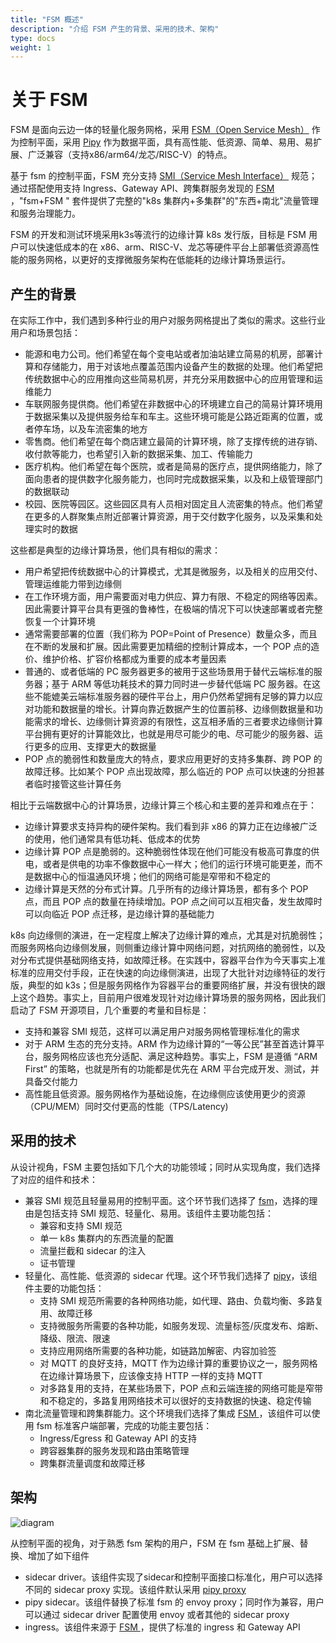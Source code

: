 ```yaml
---
title: "FSM 概述"
description: "介绍 FSM 产生的背景、采用的技术、架构"
type: docs
weight: 1
---
```


# 关于 FSM 

FSM 是面向云边一体的轻量化服务网格，采用 [FSM（Open Service Mesh）](https://github.com/openservicemesh/fsm) 作为控制平面，采用 [Pipy](https://github.com/flomesh-io/pipy) 作为数据平面，具有高性能、低资源、简单、易用、易扩展、广泛兼容（支持x86/arm64/龙芯/RISC-V）的特点。

基于 fsm 的控制平面，FSM 充分支持 [SMI（Service Mesh Interface）](https://github.com/servicemeshinterface/smi-spec) 规范；通过搭配使用支持 Ingress、Gateway API、跨集群服务发现的 [FSM ](https://github.com/flomesh-io/FSM )，"fsm+FSM " 套件提供了完整的"k8s 集群内+多集群"的"东西+南北"流量管理和服务治理能力。

FSM 的开发和测试环境采用k3s等流行的边缘计算 k8s 发行版，目标是 FSM 用户可以快速低成本的在 x86、arm、RISC-V、龙芯等硬件平台上部署低资源高性能的服务网格，以更好的支撑微服务架构在低能耗的边缘计算场景运行。

## 产生的背景

在实际工作中，我们遇到多种行业的用户对服务网格提出了类似的需求。这些行业用户和场景包括：

* 能源和电力公司。他们希望在每个变电站或者加油站建立简易的机房，部署计算和存储能力，用于对该地点覆盖范围内设备产生的数据的处理。他们希望把传统数据中心的应用推向这些简易机房，并充分采用数据中心的应用管理和运维能力
* 车联网服务提供商。他们希望在非数据中心的环境建立自己的简易计算环境用于数据采集以及提供服务给车和车主。这些环境可能是公路近距离的位置，或者停车场，以及车流密集的地方
* 零售商。他们希望在每个商店建立最简的计算环境，除了支撑传统的进存销、收付款等能力，也希望引入新的数据采集、加工、传输能力
* 医疗机构。他们希望在每个医院，或者是简易的医疗点，提供网络能力，除了面向患者的提供数字化服务能力，也同时完成数据采集，以及和上级管理部门的数据联动
* 校园、医院等园区。这些园区具有人员相对固定且人流密集的特点。他们希望在更多的人群聚集点附近部署计算资源，用于交付数字化服务，以及采集和处理实时的数据

这些都是典型的边缘计算场景，他们具有相似的需求：

* 用户希望把传统数据中心的计算模式，尤其是微服务，以及相关的应用交付、管理运维能力带到边缘侧
* 在工作环境方面，用户需要面对电力供应、算力有限、不稳定的网络等因素。因此需要计算平台具有更强的鲁棒性，在极端的情况下可以快速部署或者完整恢复一个计算环境
* 通常需要部署的位置（我们称为 POP=Point of Presence）数量众多，而且在不断的发展和扩展。因此需要更加精细的控制计算成本，一个 POP 点的造价、维护价格、扩容价格都成为重要的成本考量因素
* 普通的、或者低端的 PC 服务器更多的被用于这些场景用于替代云端标准的服务器；基于 ARM 等低功耗技术的算力同时进一步替代低端 PC 服务器。在这些不能媲美云端标准服务器的硬件平台上，用户仍然希望拥有足够的算力以应对功能和数据量的增长。计算向靠近数据产生的位置前移、边缘侧数据量和功能需求的增长、边缘侧计算资源的有限性，这互相矛盾的三者要求边缘侧计算平台拥有更好的计算能效比，也就是用尽可能少的电、尽可能少的服务器、运行更多的应用、支撑更大的数据量
* POP 点的脆弱性和数量庞大的特点，要求应用更好的支持多集群、跨 POP 的故障迁移。比如某个 POP 点出现故障，那么临近的 POP 点可以快速的分担甚者临时接管这些计算任务

相比于云端数据中心的计算场景，边缘计算三个核心和主要的差异和难点在于：
* 边缘计算要求支持异构的硬件架构。我们看到非 x86 的算力正在边缘被广泛的使用，他们通常具有低功耗、低成本的优势
* 边缘计算 POP 点是脆弱的。这种脆弱性体现在他们可能没有极高可靠度的供电，或者是供电的功率不像数据中心一样大；他们的运行环境可能更差，而不是数据中心的恒温通风环境；他们的网络可能是窄带和不稳定的
* 边缘计算是天然的分布式计算。几乎所有的边缘计算场景，都有多个 POP 点，而且 POP 点的数量在持续增加。POP 点之间可以互相灾备，发生故障时可以向临近 POP 点迁移，是边缘计算的基础能力

k8s 向边缘侧的演进，在一定程度上解决了边缘计算的难点，尤其是对抗脆弱性；而服务网格向边缘侧发展，则侧重边缘计算中网络问题，对抗网络的脆弱性，以及对分布式提供基础网络支持，如故障迁移。在实践中，容器平台作为今天事实上准标准的应用交付手段，正在快速的向边缘侧演进，出现了大批针对边缘特征的发行版，典型的如 k3s；但是服务网格作为容器平台的重要网络扩展，并没有很快的跟上这个趋势。事实上，目前用户很难发现针对边缘计算场景的服务网格，因此我们启动了 FSM 开源项目，几个重要的考量和目标是：
* 支持和兼容 SMI 规范，这样可以满足用户对服务网格管理标准化的需求
* 对于 ARM 生态的充分支持。ARM 作为边缘计算的“一等公民”甚至首选计算平台，服务网格应该也充分适配、满足这种趋势。事实上，FSM 是遵循 “ARM First” 的策略，也就是所有的功能都是优先在 ARM 平台完成开发、测试，并具备交付能力
* 高性能且低资源。服务网格作为基础设施，在边缘侧应该使用更少的资源（CPU/MEM）同时交付更高的性能（TPS/Latency)

## 采用的技术

从设计视角，FSM 主要包括如下几个大的功能领域；同时从实现角度，我们选择了对应的组件和技术：
* 兼容 SMI 规范且轻量易用的控制平面。这个环节我们选择了 [fsm](https://github.com/openservicemesh/fsm)，选择的理由是包括支持 SMI 规范、轻量化、易用。该组件主要功能包括：
    * 兼容和支持 SMI 规范
    * 单一 k8s 集群内的东西流量的配置
    * 流量拦截和 sidecar 的注入
    * 证书管理
* 轻量化、高性能、低资源的 sidecar 代理。这个环节我们选择了 [pipy](https://github.com/flomesh-io)，该组件主要的功能包括：
    * 支持 SMI 规范所需要的各种网络功能，如代理、路由、负载均衡、多路复用、故障迁移
    * 支持微服务所需要的各种功能，如服务发现、流量标签/灰度发布、熔断、降级、限流、限速
    * 支持应用网络所需要的各种功能，如链路加解密、内容加验签
    * 对 MQTT 的良好支持，MQTT 作为边缘计算的重要协议之一，服务网格在边缘计算场景下，应该像支持 HTTP 一样的支持 MQTT
    * 对多路复用的支持，在某些场景下，POP 点和云端连接的网络可能是窄带和不稳定的，多路复用网络技术可以很好的支持数据的快速、稳定传输
* 南北流量管理和跨集群能力。这个环境我们选择了集成 [FSM ](https://github.com/flomesh-io/FSM )，该组件可以使用 fsm 标准客户端部署，完成的功能主要包括：
    * Ingress/Egress 和 Gateway API 的支持
    * 跨容器集群的服务发现和路由策略管理
    * 跨集群流量调度和故障迁移

## 架构

![diagram](https://user-images.githubusercontent.com/2224492/176060685-8504c433-c91b-4f9e-9754-f9ccb6c28a87.png)

从控制平面的视角，对于熟悉 fsm 架构的用户，FSM 在 fsm 基础上扩展、替换、增加了如下组件

  * sidecar driver。该组件实现了sidecar和控制平面接口标准化，用户可以选择不同的 sidecar proxy 实现。该组件默认采用 [pipy proxy](https://github.com/flomesh-io)
  * pipy sidecar。该组件替换了标准 fsm 的 envoy proxy；同时作为兼容，用户可以通过 sidecar driver 配置使用 envoy 或者其他的 sidecar proxy
  * ingress。该组件来源于 [FSM ](https://github.com/flomesh-io/FSM )，提供了标准的 ingress 和 Gateway API
